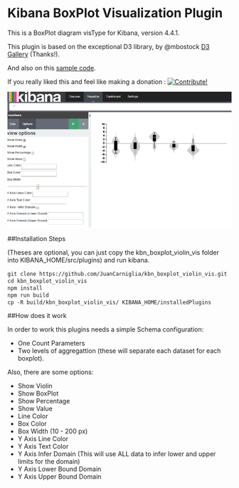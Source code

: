 # Kibana BoxPlot Visualization Plugin

This is a BoxPlot diagram visType for Kibana, version 4.4.1.

This plugin is based on the exceptional D3 library,
by @mbostock [D3 Gallery](https://github.com/mbostock/d3/wiki/Gallery) (Thanks!).

And also on this [sample code](http://bl.ocks.org/z-m-k/5014368).

If you really liked this and feel like making a donation : <a href="https://www.paypal.com/cgi-bin/webscr?cmd=_donations&business=juan.carniglia@gmail.com&lc=AR&item_name=JuanCarniglia&item_number=1004&currency_code=USD&bn=PP-DonationsBF:btn_donate_LG.gif:NonHosted">
<img src="https://www.paypalobjects.com/en_US/i/btn/btn_donate_LG.gif" border="0" alt="Contribute!" />
</a>

![Screenshot](screenshot.png)

##Installation Steps

(Theses are optional, you can just copy the kbn_boxplot_violin_vis folder into
KIBANA_HOME/src/plugins) and run kibana.

```
git clone https://github.com/JuanCarniglia/kbn_boxplot_violin_vis.git 
cd kbn_boxplot_violin_vis
npm install
npm run build
cp -R build/kbn_boxplot_violin_vis/ KIBANA_HOME/installedPlugins
```

##How does it work

In order to work this plugins needs a simple Schema configuration:

- One Count Parameters
- Two levels of aggregattion (these will separate each dataset for each boxplot).

Also, there are some options:

- Show Violin
- Show BoxPlot
- Show Percentage
- Show Value
- Line Color
- Box Color
- Box Width (10 - 200 px)
- Y Axis Line Color
- Y Axis Text Color
- Y Axis Infer Domain (This will use ALL data to infer lower and upper limits for the domain)
- Y Axis Lower Bound Domain
- Y Axis Upper Bound Domain

